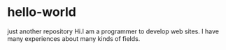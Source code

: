 # hello-world
just another repository
Hi.I am a programmer to develop web sites. I have many experiences about many kinds of fields.
